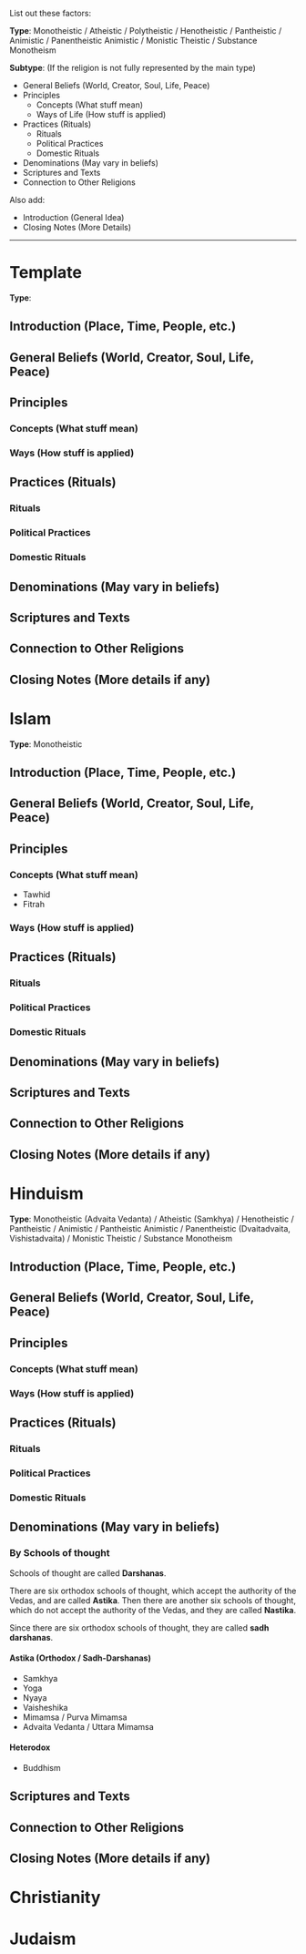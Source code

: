 List out these factors:

**Type**: Monotheistic / Atheistic / Polytheistic / Henotheistic / Pantheistic / Animistic / Panentheistic Animistic / Monistic Theistic / Substance Monotheism

**Subtype**: (If the religion is not fully represented by the main type)

- General Beliefs (World, Creator, Soul, Life, Peace)
- Principles
	- Concepts (What stuff mean)
	- Ways of Life (How stuff is applied)
- Practices (Rituals)
	- Rituals
	- Political Practices
	- Domestic Rituals
- Denominations (May vary in beliefs)
- Scriptures and Texts
- Connection to Other Religions

Also add:
- Introduction (General Idea)
- Closing Notes (More Details)

--- 
# Template
**Type**: 
## Introduction (Place, Time, People, etc.)
## General Beliefs (World, Creator, Soul, Life, Peace)
## Principles
### Concepts (What stuff mean)
### Ways (How stuff is applied)
## Practices (Rituals)
### Rituals
### Political Practices
### Domestic Rituals
## Denominations (May vary in beliefs)
## Scriptures and Texts
## Connection to Other Religions
## Closing Notes (More details if any)

# Islam
**Type**: Monotheistic
## Introduction (Place, Time, People, etc.)
## General Beliefs (World, Creator, Soul, Life, Peace)
## Principles
### Concepts (What stuff mean)
- Tawhid
- Fitrah
### Ways (How stuff is applied)
## Practices (Rituals)
### Rituals
### Political Practices
### Domestic Rituals
## Denominations (May vary in beliefs)
## Scriptures and Texts
## Connection to Other Religions
## Closing Notes (More details if any)
# Hinduism
**Type**: Monotheistic (Advaita Vedanta) / Atheistic (Samkhya) / Henotheistic / Pantheistic / Animistic / Pantheistic Animistic / Panentheistic (Dvaitadvaita, Vishistadvaita) / Monistic Theistic / Substance Monotheism
## Introduction (Place, Time, People, etc.)
## General Beliefs (World, Creator, Soul, Life, Peace)
## Principles
### Concepts (What stuff mean)
### Ways (How stuff is applied)
## Practices (Rituals)
### Rituals
### Political Practices
### Domestic Rituals
## Denominations (May vary in beliefs)
### By Schools of thought
Schools of thought are called **Darshanas**.

There are six orthodox schools of thought, which accept the authority of the Vedas, and are called **Astika**. Then there are another six schools of thought, which do not accept the authority of the Vedas, and they are called **Nastika**.

Since there are six orthodox schools of thought, they are called **sadh darshanas**.
#### Astika (Orthodox / Sadh-Darshanas)
- Samkhya
- Yoga
- Nyaya
- Vaisheshika
- Mimamsa / Purva Mimamsa
- Advaita Vedanta / Uttara Mimamsa
#### Heterodox
- Buddhism
## Scriptures and Texts
## Connection to Other Religions
## Closing Notes (More details if any)
# Christianity
# Judaism
